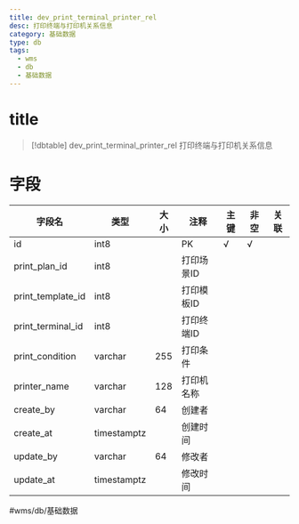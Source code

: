 ```yaml
---
title: dev_print_terminal_printer_rel
desc: 打印终端与打印机关系信息
category: 基础数据
type: db
tags:
  - wms
  - db
  - 基础数据
---
```


# title
>[!dbtable] dev_print_terminal_printer_rel
> 打印终端与打印机关系信息

# 字段
| 字段名 | 类型 | 大小 | 注释 | 主键 | 非空 | 关联 |
| --- | --- | --- | --- | --- | --- | --- |
| id | int8 |  | PK | √ | √ |  |
| print_plan_id | int8 |  | 打印场景ID |  |  |  |
| print_template_id | int8 |  | 打印模板ID |  |  |  |
| print_terminal_id | int8 |  | 打印终端ID |  |  |  |
| print_condition | varchar | 255 | 打印条件 |  |  |  |
| printer_name | varchar | 128 | 打印机名称 |  |  |  |
| create_by | varchar | 64 | 创建者 |  |  |  |
| create_at | timestamptz |  | 创建时间 |  |  |  |
| update_by | varchar | 64 | 修改者 |  |  |  |
| update_at | timestamptz |  | 修改时间 |  |  |  |
#wms/db/基础数据
